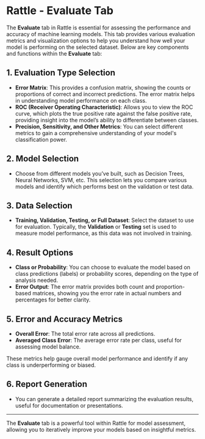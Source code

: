 # Rattle - Evaluate Tab

The **Evaluate** tab in Rattle is essential for assessing the
performance and accuracy of machine learning models. This tab
provides various evaluation metrics and visualization options
to help you understand how well your model is performing on the
selected dataset. Below are key components and functions within
the **Evaluate** tab:

## 1. **Evaluation Type Selection**

- **Error Matrix**: This provides a confusion matrix, showing
the counts or proportions of correct and incorrect predictions.
The error matrix helps in understanding model performance on
each class.
- **ROC (Receiver Operating Characteristic)**: Allows you to
view the ROC curve, which plots the true positive rate against
the false positive rate, providing insight into the model’s ability
to differentiate between classes.
- **Precision, Sensitivity, and Other Metrics**: You can select
different metrics to gain a comprehensive understanding of your
model's classification power.

## 2. **Model Selection**

- Choose from different models you’ve built, such as Decision
Trees, Neural Networks, SVM, etc. This selection lets you compare
various models and identify which performs best on the validation
or test data.

## 3. **Data Selection**

- **Training, Validation, Testing, or Full Dataset**: Select the
dataset to use for evaluation. Typically, the **Validation** or
**Testing** set is used to measure model performance, as this data
was not involved in training.

## 4. **Result Options**

- **Class or Probability**: You can choose to evaluate the model
based on class predictions (labels) or probability scores,
depending on the type of analysis needed.
- **Error Output**: The error matrix provides both count and
proportion-based matrices, showing you the error rate in actual
numbers and percentages for better clarity.

## 5. **Error and Accuracy Metrics**

- **Overall Error**: The total error rate across all predictions.
- **Averaged Class Error**: The average error rate per class,
useful for assessing model balance.

These metrics help gauge overall model performance and identify
if any class is underperforming or biased.

## 6. **Report Generation**

- You can generate a detailed report summarizing the evaluation
results, useful for documentation or presentations.

---

The **Evaluate** tab is a powerful tool within Rattle for model
assessment, allowing you to iteratively improve your models based
on insightful metrics.
